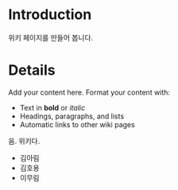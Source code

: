 # Introduction #

위키 페이지를 만들어 봅니다.


# Details #

Add your content here.  Format your content with:
  * Text in **bold** or _italic_
  * Headings, paragraphs, and lists
  * Automatic links to other wiki pages


음. 위키다.


  * 김아림
  * 김호용
  * 이무림
